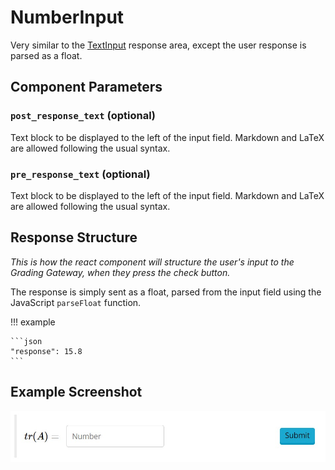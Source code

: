 # NumberInput

Very similar to the [TextInput](TextInput.md) response area, except the user response is parsed as a float.

## Component Parameters 
### `post_response_text` (optional)
Text block to be displayed to the left of the input field. Markdown and LaTeX are allowed following the usual syntax.

### `pre_response_text` (optional)
Text block to be displayed to the left of the input field. Markdown and LaTeX are allowed following the usual syntax.

## Response Structure
*This is how the react component will structure the user's input to the Grading Gateway, when they press the check button.* 

The response is simply sent as a float, parsed from the input field using the JavaScript `parseFloat` function.

!!! example 

    ```json 
    "response": 15.8
    ```

## Example Screenshot 
![Screenshot](screenshots/NumberInput.jpg)